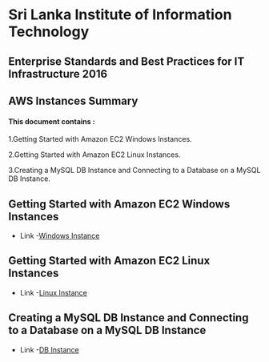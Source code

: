 # **Sri Lanka Institute of Information Technology** #


## Enterprise Standards and Best Practices for IT Infrastructure 2016 ##


## AWS Instances Summary ##


#### This document contains : ####
1.Getting Started with Amazon EC2 Windows Instances.

2.Getting Started with Amazon EC2 Linux Instances.

3.Creating a MySQL DB Instance and Connecting to a Database on a MySQL DB Instance.

 

## Getting Started with Amazon EC2 Windows Instances ##

- Link
-[Windows Instance](https://drive.google.com/open?id=0B4Vn5X6aSJlVdG51NXpOLTN5SWM)


## Getting Started with Amazon EC2 Linux Instances ##

- Link
-[Linux Instance](https://drive.google.com/open?id=0B4Vn5X6aSJlVZTNvQWVveDJXU1E)

## Creating a MySQL DB Instance and Connecting to a Database on a MySQL DB Instance ##

- Link -[DB Instance](https://drive.google.com/open?id=0B4Vn5X6aSJlVcVlIUEhnN2NBQ0E)

